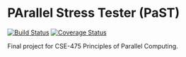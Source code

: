 # PArallel Stress Tester (PaST)
[![Build Status](https://travis-ci.org/jamlamberti/PaST.svg?branch=master)](https://travis-ci.org/jamlamberti/PaST)
[![Coverage Status](https://coveralls.io/repos/github/jamlamberti/PaST/badge.svg?branch=master)](https://coveralls.io/github/jamlamberti/PaST?branch=master)


Final project for CSE-475 Principles of Parallel Computing.
